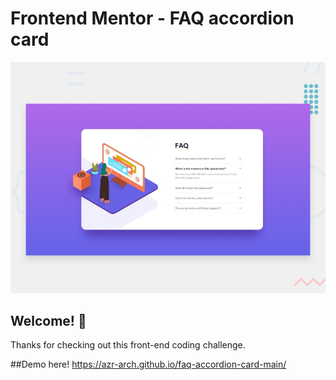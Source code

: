 # Frontend Mentor - FAQ accordion card

![Design preview for the FAQ accordion card coding challenge](./design/desktop-preview.jpg)

## Welcome! 👋

Thanks for checking out this front-end coding challenge.

##Demo here!
https://azr-arch.github.io/faq-accordion-card-main/
